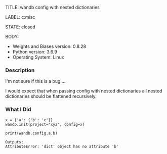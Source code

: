 TITLE:
wandb config with nested dictionaries

LABEL:
c:misc

STATE:
closed

BODY:
* Weights and Biases version: 0.8.28
* Python version: 3.6.9
* Operating System: Linux

### Description

I'm not sure if this is a bug ... 

I would expect that when passing config with nested dictionaries all nested dictionaries should be flattened recursively.

### What I Did
```
x = {'a': {'b': 'c'}}
wandb.init(project="xyz", config=x)

print(wandb.config.a.b)

Outputs:
AttributeError: 'dict' object has no attribute 'b'
```


